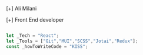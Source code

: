 [+] Ali Milani

[+] Front End developer

```javascript

let _Tech = "React";
let _Tools = ["Git","MUI","SCSS","Jotai","Redux"];
const _howToWriteCode = "KISS";

```
